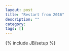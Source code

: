 ```yaml
---
layout: post
title: "Restart from 2016"
description: ""
category: 
tags: []
---
```

{% include JB/setup %}

